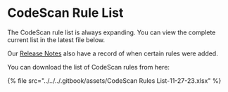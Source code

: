 # CodeScan Rule List

The CodeScan rule list is always expanding. You can view the complete current list in the latest file below.

Our [Release Notes](https://knowledgebase.autorabit.com/codescan/docs/codescan-release-notes) also have a record of when certain rules were added.

You can download the list of CodeScan rules from here:

{% file src="../../../.gitbook/assets/CodeScan Rules List-11-27-23.xlsx" %}
